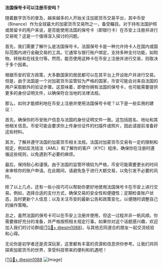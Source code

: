**法国保号卡可以注册币安吗？**

随着数字货币的普及，越来越多的人开始关注加密货币交易平台，其中币安（Binance）作为全球最大的加密货币交易所之一，备受瞩目。对于持有法国护照或居留卡的用户来说，是否能使用法国的保号卡（即银行卡）在币安上注册并进行交易呢？这是一个值得深入探讨的问题。

首先，我们需要了解什么是法国保号卡。法国保号卡是一种允许持卡人在国内或国际范围内进行金融交易的工具。它通常与银行账户绑定，支持多种支付功能，如购物、转账和在线支付等。然而，能否使用这种卡在币安上注册并进行交易，则取决于多个因素。

根据币安的官方政策，大多数国家的居民都可以在其平台上开设账户并进行交易。但是，由于法国是一个对加密货币监管较为严格的国家，币安可能会对来自法国的用户采取额外的验证步骤。这意味着，即使你拥有法国的保号卡，也可能需要提供更多的身份证明文件，以确保符合当地的法律法规。

那么，如何才能顺利地在币安上注册并使用法国保号卡呢？以下是一些实用的建议：

首先，确保你的币安账户信息与法国的身份证明文件一致。这包括姓名、地址和其他相关信息。币安可能会要求你上传身份证件的扫描件或照片，因此请提前准备好这些材料。

其次，了解并遵守法国的加密货币相关法规。法国对加密货币交易有一定的限制和规定，例如反洗钱法（AML）和了解你的客户（KYC）程序。确保你在注册时遵循这些规则，以免遇到不必要的麻烦。

最后，保持耐心和谨慎。由于法国的监管环境较为严格，币安可能需要更长的时间来审核你的账户申请。在此期间，请避免急于进行大额交易，以免引发不必要的风险。

除了以上几点，还有一些小技巧可以帮助你更好地使用法国保号卡在币安上进行交易。例如，选择合适的支付方式，确保交易的安全性和便捷性；定期检查账户状态，及时更新个人信息；以及关注币安的最新公告和政策变化，以便随时调整自己的操作策略。

总之，虽然法国的保号卡可以在币安上注册并使用，但这一过程并非一帆风顺。你需要做好充分的准备，并严格按照相关规定行事。如果你对这个话题感兴趣，欢迎加入我们的讨论群组[[TG💪+ @esim1088](https://t.me/s/esim1088)]，与其他志同道合的朋友一起交流经验和心得。

无论你是初学者还是资深玩家，这里都有丰富的资源和信息供你参考。让我们共同探索加密货币的世界，享受科技带来的便利和机遇吧！

[[TG💪+ @esim1088](https://t.me/s/esim1088) ![Image](https://i.postimg.cc/4NQfJmqS/Snipaste-2025-05-13-00-14-12.png)]